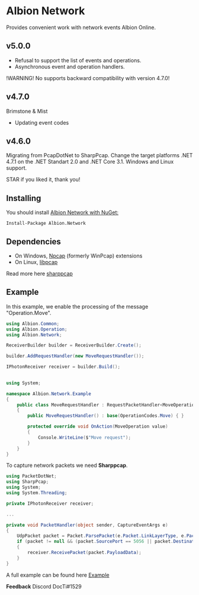 # Albion Network

Provides convenient work with network events Albion Online.

## v5.0.0
- Refusal to support the list of events and operations.
- Asynchronous event and operation handlers.

!WARNING!
No supports backward compatibility with version 4.7.0!

## v4.7.0
Brimstone & Mist

- Updating event codes

## v4.6.0
Migrating from PcapDotNet to SharpPcap. Change the target platforms .NET 4.7.1 on the .NET Standart 2.0 and .NET Core 3.1. Windows and Linux support.

STAR if you liked it, thank you!

## Installing
You should install [Albion Network with NuGet:](https://www.nuget.org/packages/Albion.Network/)
```
Install-Package Albion.Network
```

## Dependencies
* On Windows, [Npcap](https://nmap.org/download.html) (formerly WinPcap) extensions
* On Linux, [libpcap](http://www.tcpdump.org/manpages/pcap.3pcap.html)

Read more here [sharppcap](https://github.com/chmorgan/sharppcap)

## Example
In this example, we enable the processing of the message "Operation.Move".
```c#
using Albion.Common;
using Albion.Operation;
using Albion.Network;

ReceiverBuilder builder = ReceiverBuilder.Create();

builder.AddRequestHandler(new MoveRequestHandler());

IPhotonReceiver receiver = builder.Build();
            
```

```c#
using System;

namespace Albion.Network.Example
{
    public class MoveRequestHandler : RequestPacketHandler<MoveOperation>
    {
        public MoveRequestHandler() : base(OperationCodes.Move) { }

        protected override void OnAction(MoveOperation value)
        {
            Console.WriteLine($"Move request");
        }
    }
}
```

To capture network packets we need **Sharppcap**.
```c#
using PacketDotNet;
using SharpPcap;
using System;
using System.Threading;

private IPhotonReceiver receiver;

...

private void PacketHandler(object sender, CaptureEventArgs e)
{
    UdpPacket packet = Packet.ParsePacket(e.Packet.LinkLayerType, e.Packet.Data).Extract<UdpPacket>();
    if (packet != null && (packet.SourcePort == 5056 || packet.DestinationPort == 5056))
    {
        receiver.ReceivePacket(packet.PayloadData);
    }
}
```

A full example can be found here [Example](https://github.com/DocTi/albion-network/blob/master/Albion.Network.Example/Program.cs)

**Feedback** Discord DocTi#1529 
